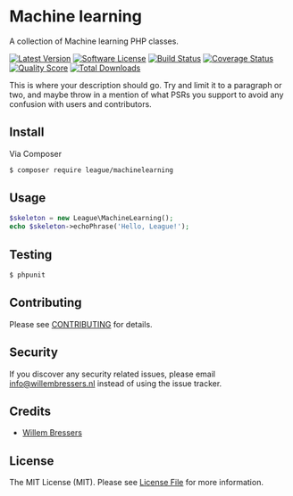 # Machine learning
A collection of Machine learning PHP classes.

[![Latest Version](https://img.shields.io/github/release/willembressers/machinelearning.svg?style=flat-square)](https://github.com/willembressers/machinelearning/releases)
[![Software License](https://img.shields.io/badge/license-MIT-brightgreen.svg?style=flat-square)](LICENSE.md)
[![Build Status](https://img.shields.io/travis/willembressers/machinelearning/master.svg?style=flat-square)](https://travis-ci.org/willembressers/machinelearning)
[![Coverage Status](https://img.shields.io/scrutinizer/coverage/g/willembressers/machinelearning.svg?style=flat-square)](https://scrutinizer-ci.com/g/willembressers/machinelearning/code-structure)
[![Quality Score](https://img.shields.io/scrutinizer/g/willembressers/machinelearning.svg?style=flat-square)](https://scrutinizer-ci.com/g/willembressers/machinelearning)
[![Total Downloads](https://img.shields.io/packagist/dt/willembressers/machinelearning.svg?style=flat-square)](https://packagist.org/packages/willembressers/machinelearning)

This is where your description should go. Try and limit it to a paragraph or two, and maybe throw in a mention of what
PSRs you support to avoid any confusion with users and contributors.

## Install

Via Composer

``` bash
$ composer require league/machinelearning
```

## Usage

``` php
$skeleton = new League\MachineLearning();
echo $skeleton->echoPhrase('Hello, League!');
```

## Testing

``` bash
$ phpunit
```

## Contributing

Please see [CONTRIBUTING](CONTRIBUTING.md) for details.

## Security

If you discover any security related issues, please email info@willembressers.nl instead of using the issue tracker.

## Credits

- [Willem Bressers](https://github.com/willembressers)

## License

The MIT License (MIT). Please see [License File](LICENSE.md) for more information.
